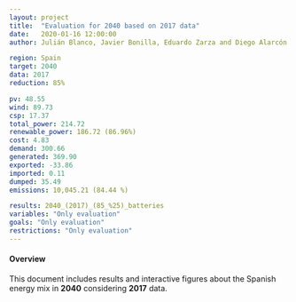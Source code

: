 ```yaml
---
layout: project
title:  "Evaluation for 2040 based on 2017 data"
date:   2020-01-16 12:00:00
author: Julián Blanco, Javier Bonilla, Eduardo Zarza and Diego Alarcón

region: Spain
target: 2040
data: 2017
reduction: 85%

pv: 48.55
wind: 89.73
csp: 17.37
total_power: 214.72
renewable_power: 186.72 (86.96%)
cost: 4.83
demand: 300.66
generated: 369.90
exported: -33.86
imported: 0.11
dumped: 35.49
emissions: 10,045.21 (84.44 %)

results: 2040_(2017)_(85_%25)_batteries
variables: "Only evaluation"
goals: "Only evaluation"
restrictions: "Only evaluation"
---
```

#### Overview
This document includes results and interactive figures about the Spanish energy mix in **2040** considering **2017** data.
<br>
<br>
